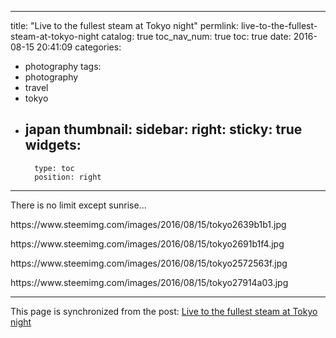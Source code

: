 
---
title: "Live to the fullest steam at Tokyo night"
permlink: live-to-the-fullest-steam-at-tokyo-night
catalog: true
toc_nav_num: true
toc: true
date: 2016-08-15 20:41:09
categories:
- photography
tags:
- photography
- travel
- tokyo
- japan
thumbnail: 
sidebar:
    right:
        sticky: true
widgets:
    -
        type: toc
        position: right
---


<html>
<p>There is no limit except sunrise...</p>
<p>https://www.steemimg.com/images/2016/08/15/tokyo2639b1b1.jpg</p>
<p>https://www.steemimg.com/images/2016/08/15/tokyo2691b1f4.jpg</p>
<p>https://www.steemimg.com/images/2016/08/15/tokyo2572563f.jpg</p>
<p>https://www.steemimg.com/images/2016/08/15/tokyo27914a03.jpg</p>
</html>

- - -

This page is synchronized from the post: [Live to the fullest steam at Tokyo night](https://steemit.com/@deanliu/live-to-the-fullest-steam-at-tokyo-night)
